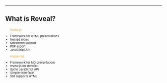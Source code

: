 
---

<!-- <div style="border: 1px solid #f00; "> -->

<div>
    <h2>What is Reveal?</h2>
    <span style="font-size:67%">
        <span> 
            <ul>
                <p style="color:GoldenRod;">reveal.js</p>
                <li>Framework for HTML presentations</li>
                <li>Nested slides</li>
                <li>Markdown support</li>
                <li>PDF export</li>
                <li>JavaScript API</li>
            </ul>
        </span>
        <span>
            <ul>
                <p style="color:GoldenRod;">reveal-md</p>
                <li>Framework for MD presentations</li>
                <li>reveal.js on steroids!</li>
                <li>Same JavaScript API</li>
                <li>Simpler Interface</li>
                <li>Still supports HTML</li>
            </ul>
        </span>
    </span>
</div>



